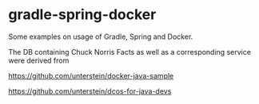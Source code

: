 # gradle-spring-docker

Some examples on usage of Gradle, Spring and Docker.


The DB containing Chuck Norris Facts as well as a corresponding service were derived from 

https://github.com/unterstein/docker-java-sample

https://github.com/unterstein/dcos-for-java-devs


